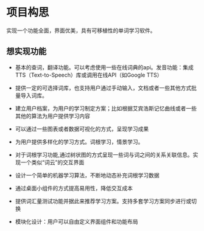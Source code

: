 # 项目构思

实现一个功能全面，界面优美，具有可移植性的单词学习软件。

## 想实现功能

- 基本的查词，翻译功能。可以考虑使用一些在线词典的api。发音功能：集成TTS（Text-to-Speech）库或调用在线API（如Google TTS）

- 提供一定的可选择词库，也支持用户通过手动输入，文档或者一些其他方式批量导入词库。

- 建立用户档案，为用户的学习制定方案；比如根据艾宾浩斯记忆曲线或者一些其他的算法为用户提供学习内容

- 可以通过一些图表或者数据可视化的方式，呈现学习成果

- 为用户提供多样化的学习方式。词根学习，情景学习。

- 对于词根学习功能,通过树状图的方式呈现一些词与词之间的关系关联信息。实现一个类似“词云”的交互界面

- 设计一个简单的机器学习算法，不断地动态补充词根学习数据

- 通过桌面小组件的方式提高易用性，降低交互成本

- 提供词汇量测试功能并据此来推荐学习方案。支持多套学习方案同步进行或切换

- 模块化设计：用户可以自由定义界面组件和功能布局
